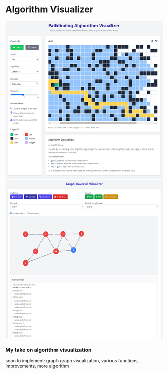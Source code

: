 # Algorithm Visualizer

<img src="img/img2.png" width="500" height="500">
<img src="img/img3.png" width="500" height="500">

### My take on algorithm visualization

soon to implement: graph graph visualization, various functions, improvements, more algorithm
